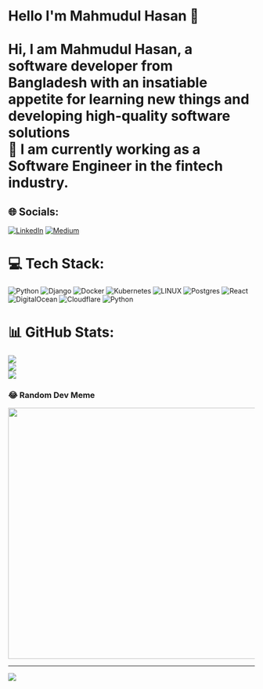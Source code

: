 # Hello I'm Mahmudul Hasan 👋<br><br>Hi, I am Mahmudul Hasan, a software developer from Bangladesh with an insatiable appetite for learning new things and developing high-quality software solutions<br>🔭 I am currently working as a **Software Engineer** in the **fintech** industry.


## 🌐 Socials:
[![LinkedIn](https://img.shields.io/badge/LinkedIn-%230077B5.svg?logo=linkedin&logoColor=white)](https://linkedin.com/in/hasan-shimul) [![Medium](https://img.shields.io/badge/Medium-12100E?logo=medium&logoColor=white)](https://medium.com/@sh1mu7) 

# 💻 Tech Stack:
![Python](https://img.shields.io/badge/python-3670A0?style=for-the-badge&logo=python&logoColor=ffdd54) ![Django](https://img.shields.io/badge/django-%23092E20.svg?style=for-the-badge&logo=django&logoColor=white) ![Docker](https://img.shields.io/badge/docker-%230db7ed.svg?style=for-the-badge&logo=docker&logoColor=white) ![Kubernetes](https://img.shields.io/badge/kubernetes-%23326ce5.svg?style=for-the-badge&logo=kubernetes&logoColor=white) ![LINUX](https://img.shields.io/badge/Linux-FCC624?style=for-the-badge&logo=linux&logoColor=black) ![Postgres](https://img.shields.io/badge/postgres-%23316192.svg?style=for-the-badge&logo=postgresql&logoColor=white) ![React](https://img.shields.io/badge/react-%2320232a.svg?style=for-the-badge&logo=react&logoColor=%2361DAFB) ![DigitalOcean](https://img.shields.io/badge/DigitalOcean-%230167ff.svg?style=for-the-badge&logo=digitalOcean&logoColor=white) ![Cloudflare](https://img.shields.io/badge/Cloudflare-F38020?style=for-the-badge&logo=Cloudflare&logoColor=white) ![Python](https://img.shields.io/badge/python-3670A0?style=for-the-badge&logo=python&logoColor=ffdd54)
# 📊 GitHub Stats:
![](https://github-readme-stats.vercel.app/api?username=sh1mu7&theme=dark&hide_border=true&include_all_commits=false&count_private=false)<br/>
![](https://github-readme-streak-stats.herokuapp.com/?user=sh1mu7&theme=dark&hide_border=true)<br/>
![](https://github-readme-stats.vercel.app/api/top-langs/?username=sh1mu7&theme=dark&hide_border=true&include_all_commits=false&count_private=false&layout=compact)

### 😂 Random Dev Meme
<img src="https://rm.up.railway.app/" width="512px"/>

---
[![](https://visitcount.itsvg.in/api?id=sh1mu7&icon=0&color=0)](https://visitcount.itsvg.in)

<!-- Proudly created with GPRM ( https://gprm.itsvg.in ) -->
